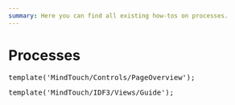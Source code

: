 ```yaml
---
summary: Here you can find all existing how-tos on processes.
---
```


# Processes
<pre class="script">
template('MindTouch/Controls/PageOverview');
</pre>


<pre class="script">
template('MindTouch/IDF3/Views/Guide');
</pre>
